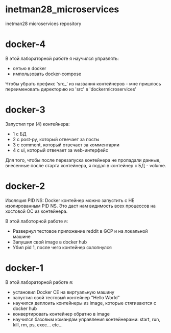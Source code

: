 # inetman28_microservices
inetman28 microservices repository

# docker-4

В этой лабораторной работе я научился управлять:
- сетью в docker
- импользовать docker-compose

Чтобы убрать префикс 'src_' из названия контейнеров - мне пришлось переименовать директорию из 'src' в 'dockermicroservices'

# docker-3 

Запустил три (4) контейнера:
- 1 с БД
- 2 с post-py, который отвечает за посты 
- 3 с comment, который отвечает за комментарии
- 4 с ui, который отвечает за web-интерфейс

Для того, чтобы после перезапуска контейнера не пропадали данные, внесенные после старта контейнера, я подал в контейнер с БД - volume. 

# docker-2

Изоляция PID NS: Docker контейнер можно запустить с НЕ изолированным PID NS. Это даст нам видимость всех процессов на хостовой ОС из контейнера. 

В этой лаботорной работе я:
- Развернул тестовое приложение reddit в GCP и на локальной машине
- Запушил свой image в docker hub
- Убил pid 1, после чего контейнер схлопнулся 

# docker-1

В этой лабораторной работе я:
- установил Docker CE на виртуальную машину
- запустил свой тестовый контейнер "Hello World"
- научился деплоить контейнеры из image, которые стягиваются с docker hub
- конвертировать контейнер обратно в image
- научился базовым командам управления контейнерами: start, run, kill, rm, ps, exec... etc...
